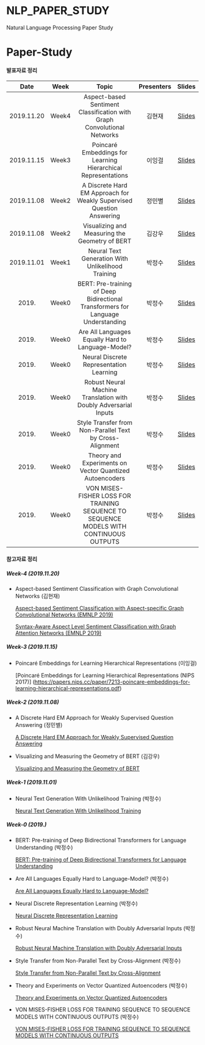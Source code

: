 # NLP_PAPER_STUDY
Natural Language Processing Paper Study

# Paper-Study

#### 발표자료 정리

|       Date       | Week | Topic | Presenters | Slides |
|:----------------:|:------:|:----------------------------------------:|:----------:|:------:|
| 2019.11.20 | Week4 | Aspect-based Sentiment Classification with Graph Convolutional Networks | 김현재 | [Slides](https://github.com/minstar/NLP_PAPER_STUDY/blob/master/Paper-PPT/Aspect-based_Sentiment_Classification_with_Graph_Convolutional_Networks.pdf) |
| 2019.11.15 | Week3 | Poincaré Embeddings for Learning Hierarchical Representations | 이잉걸 | [Slides](https://github.com/minstar/NLP_PAPER_STUDY/blob/master/Paper-PPT/Poincar%C3%A9_Embeddings_for_Learning_Hierarchical_Representations.pdf) |
| 2019.11.08 | Week2 | A Discrete Hard EM Approach for Weakly Supervised Question Answering | 정민별 | [Slides](https://github.com/minstar/NLP_PAPER_STUDY/blob/master/Paper-PPT/A_Discrete_Hard_EM_Approach_for_Weakly_Supervised_Question_Answering.pdf) |
| 2019.11.08 | Week2 | Visualizing and Measuring the Geometry of BERT | 김강우 | [Slides](https://github.com/minstar/NLP_PAPER_STUDY/blob/master/Paper-PPT/Visualizing_and_Measuring_the_Geometry_of_BERT.pdf) |
| 2019.11.01 | Week1 | Neural Text Generation With Unlikelihood Training | 박정수 | [Slides](https://github.com/minstar/NLP_PAPER_STUDY/blob/master/Paper-PPT/Neural_Text_Generation_With_Unlikelihood_Training.pdf) |
| 2019. | Week0 | BERT: Pre-training of Deep Bidirectional Transformers for Language Understanding | 박정수 | [Slides](https://github.com/minstar/NLP_PAPER_STUDY/blob/master/Paper-PPT/BERT.pdf) |
| 2019. | Week0 | Are All Languages Equally Hard to Language-Model? | 박정수 | [Slides](https://github.com/minstar/NLP_PAPER_STUDY/blob/master/Paper-PPT/Are_All_Languages_Equally_Hard_to_Language_Models.pdf) |
| 2019. | Week0 | Neural Discrete Representation Learning | 박정수 | [Slides](https://github.com/minstar/NLP_PAPER_STUDY/blob/master/Paper-PPT/Neural_Discrete_Represenation_Learning.pdf) |
| 2019. | Week0 | Robust Neural Machine Translation with Doubly Adversarial Inputs | 박정수 | [Slides](https://github.com/minstar/NLP_PAPER_STUDY/blob/master/Paper-PPT/Robust_Neural_Machine_Translation_with_Doubly_Adversarial_Inputs.pdf) |
| 2019. | Week0 | Style Transfer from Non-Parallel Text by Cross-Alignment | 박정수 | [Slides](https://github.com/minstar/NLP_PAPER_STUDY/blob/master/Paper-PPT/Style_Transfer_from_Non_Parallel_Text_by_%20Cross_Alignment.pdf) |
| 2019. | Week0 | Theory and Experiments on Vector Quantized Autoencoders | 박정수 | [Slides](https://github.com/minstar/NLP_PAPER_STUDY/blob/master/Paper-PPT/Theory_and_Experiments_on_Vector_Quantized_Autoencoders.pdf) |
| 2019. | Week0 | VON MISES-FISHER LOSS FOR TRAINING SEQUENCE TO SEQUENCE MODELS WITH CONTINUOUS OUTPUTS | 박정수 | [Slides](https://github.com/minstar/NLP_PAPER_STUDY/blob/master/Paper-PPT/Von_Mises_Fisher_Loss_for_Training_Sequence_to_Sequence_Models_with_Continuous_Outputs.pdf) |


#### 참고자료 정리

##### Week-4 (2019.11.20)
* Aspect-based Sentiment Classification with Graph Convolutional Networks (김현재)

  [Aspect-based Sentiment Classification with Aspect-specific Graph Convolutional Networks (EMNLP 2019)](https://arxiv.org/abs/1909.03477)
  
  [Syntax-Aware Aspect Level Sentiment Classification with Graph Attention Networks (EMNLP 2019)
](https://arxiv.org/abs/1909.02606)

##### Week-3 (2019.11.15)
* Poincaré Embeddings for Learning Hierarchical Representations (이잉걸)

  [Poincaré Embeddings for Learning Hierarchical Representations (NIPS 2017)] (https://papers.nips.cc/paper/7213-poincare-embeddings-for-learning-hierarchical-representations.pdf)

##### Week-2 (2019.11.08)
* A Discrete Hard EM Approach for Weakly Supervised Question Answering (정민별)

  [A Discrete Hard EM Approach for Weakly Supervised Question Answering](https://arxiv.org/pdf/1909.04849.pdf)

* Visualizing and Measuring the Geometry of BERT (김강우)

  [Visualizing and Measuring the Geometry of BERT](https://arxiv.org/pdf/1906.02715.pdf)

##### Week-1 (2019.11.01)
* Neural Text Generation With Unlikelihood Training (박정수)

  [Neural Text Generation With Unlikelihood Training](https://arxiv.org/pdf/1908.04319.pdf)

##### Week-0 (2019.)
* BERT: Pre-training of Deep Bidirectional Transformers for Language Understanding (박정수)

  [BERT: Pre-training of Deep Bidirectional Transformers for Language Understanding](https://arxiv.org/pdf/1810.04805.pdf)

* Are All Languages Equally Hard to Language-Model? (박정수)

  [Are All Languages Equally Hard to Language-Model?](https://ryancotterell.github.io/papers/cotterell+alc.naacl18.pdf)
  
* Neural Discrete Representation Learning (박정수)

  [Neural Discrete Representation Learning](https://arxiv.org/pdf/1711.00937.pdf)

* Robust Neural Machine Translation with Doubly Adversarial Inputs (박정수)

  [Robust Neural Machine Translation with Doubly Adversarial Inputs](https://arxiv.org/pdf/1906.02443.pdf)

* Style Transfer from Non-Parallel Text by Cross-Alignment (박정수)

  [Style Transfer from Non-Parallel Text by Cross-Alignment](https://papers.nips.cc/paper/7259-style-transfer-from-non-parallel-text-by-cross-alignment.pdf)

* Theory and Experiments on Vector Quantized Autoencoders (박정수)

  [Theory and Experiments on Vector Quantized Autoencoders](https://arxiv.org/pdf/1805.11063.pdf)

* VON MISES-FISHER LOSS FOR TRAINING SEQUENCE TO SEQUENCE MODELS WITH CONTINUOUS OUTPUTS (박정수)

  [VON MISES-FISHER LOSS FOR TRAINING SEQUENCE TO SEQUENCE MODELS WITH CONTINUOUS OUTPUTS](https://arxiv.org/pdf/1812.04616.pdf)

